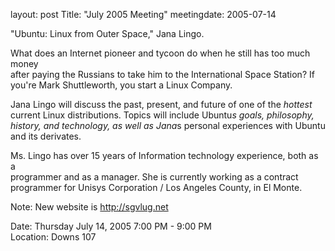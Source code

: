 layout: post
Title: "July 2005 Meeting"
meetingdate: 2005-07-14

"Ubuntu: Linux from Outer Space," Jana Lingo.                                  
                                                                             
What does an Internet pioneer and tycoon do when he still has too much money   
after paying the Russians to take him to the International Space Station? If   
you're Mark Shuttleworth, you start a Linux Company.                           
                                                                             
Jana Lingo will discuss the past, present, and future of one of the *hottest*  
current Linux distributions. Topics will include Ubuntu*s goals, philosophy,   
history, and technology, as well as Jana*s personal experiences with Ubuntu    
and its derivates.                                                             
                                                                             
Ms. Lingo has over 15 years of Information technology experience, both as a    
programmer and as a manager. She is currently working as a contract programmer 
for Unisys Corporation / Los Angeles County, in El Monte.                      
                                                                             
Note: New website is http://sgvlug.net                                         
                                                                             
Date: Thursday July 14, 2005 7:00 PM - 9:00 PM                                   
Location: Downs 107                                         
